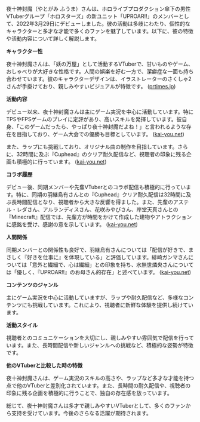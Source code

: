 夜十神封魔（やとがみ ふうま）さんは、ホロライブプロダクション傘下の男性VTuberグループ「ホロスターズ」の新ユニット「UPROAR!!」のメンバーとして、2022年3月29日にデビューしました。彼の活動は多岐にわたり、個性的なキャラクターと多才な才能で多くのファンを魅了しています。以下に、彼の特徴や活動内容について詳しく解説します。

**キャラクター性**

夜十神封魔さんは、「妖の万屋」として活動するVTuberで、甘いものやゲーム、おしゃべりが大好きな性格です。人間の娯楽を好む一方で、潔癖症な一面も持ち合わせています。彼のキャラクターデザインは、イラストレーターのさくしゃ2さんが手掛けており、親しみやすいビジュアルが特徴です。 ([prtimes.jp](https://prtimes.jp/main/html/rd/p/000000644.000030268.html?utm_source=openai))

**活動内容**

デビュー以来、夜十神封魔さんは主にゲーム実況を中心に活動しています。特にTPSやFPSゲームのプレイに定評があり、高いスキルを発揮しています。彼自身、「このゲームだったら、やっぱり夜十神封魔だよね！」と言われるような存在を目指しており、ゲーム大会での優勝も目標としています。 ([kai-you.net](https://kai-you.net/article/84022?utm_source=openai))

また、ラップにも挑戦しており、オリジナル曲の制作を目指しています。さらに、32時間に及ぶ『Cuphead』のクリア耐久配信など、視聴者の印象に残る企画も積極的に行っています。 ([kai-you.net](https://kai-you.net/article/84022/page/2?utm_source=openai))

**コラボ履歴**

デビュー後、同期メンバーや先輩VTuberとのコラボ配信も積極的に行っています。特に、同期の羽継烏有さんとの『Cuphead』クリア耐久配信は32時間に及ぶ長時間配信となり、視聴者から大きな反響を得ました。また、先輩のアステル・レダさん、アルランディスさん、花咲みやびさん、岸堂天真さんとの『Minecraft』配信では、先輩方が時間をかけて作成した建物やアトラクションに感銘を受け、感謝の意を示しています。 ([kai-you.net](https://kai-you.net/article/84022/page/2?utm_source=openai))

**人間関係**

同期メンバーとの関係性も良好で、羽継烏有さんについては「配信が好きで、まさしく『好きを仕事に』を体現している」と評価しています。緋崎ガンマさんについては「意外と繊細で、心は繊細」との印象を持ち、水無世燐央さんについては「優しく、『UPROAR!!』のお母さん的存在」と述べています。 ([kai-you.net](https://kai-you.net/article/84022/page/2?utm_source=openai))

**コンテンツのジャンル**

主にゲーム実況を中心に活動していますが、ラップや耐久配信など、多様なコンテンツにも挑戦しています。これにより、視聴者に新鮮な体験を提供し続けています。

**活動スタイル**

視聴者とのコミュニケーションを大切にし、親しみやすい雰囲気で配信を行っています。また、長時間配信や新しいジャンルへの挑戦など、積極的な姿勢が特徴です。

**他のVTuberと比較した時の特徴**

夜十神封魔さんは、ゲーム実況のスキルの高さや、ラップなど多才な才能を持つ点で他のVTuberと差別化されています。また、長時間の耐久配信や、視聴者の印象に残る企画を積極的に行うことで、独自の存在感を放っています。

総じて、夜十神封魔さんは多才で親しみやすいVTuberとして、多くのファンから支持を受けています。今後のさらなる活躍が期待されます。 